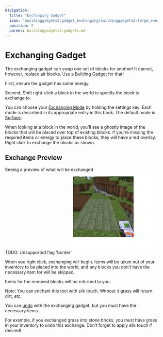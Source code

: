 ```yaml
---
navigation:
  title: "Exchanging Gadget"
  icon: "buildinggadgets2:gadget_exchanging[buildinggadgets2:forge_energy=500000]"
  position: 2
  parent: buildinggadgets2:gadgets.md
---
```


# Exchanging Gadget

The exchanging gadget can swap one set of blocks for another! It cannot, however, replace air blocks. Use a [Building Gadget](./buildinggadget.md) for that! 

First, ensure the gadget has some energy. 

Second, Shift right-click a block in the world to specify the block to exchange to.

You can choose your [Exchanging Mode](./modes.md) by holding the settings key. Each mode is described in its appropriate entry in this book. The default mode is [Surface](./mode_surface.md). 

When looking at a block in the world, you'll see a ghostly image of the blocks that will be placed over top of existing blocks.  If you're missing the required items or energy to place these blocks, they will have a red overlay. Right click to exchange the blocks as shown.

## Exchange Preview

Seeing a preview of what will be exchanged

TODO: Unsupported flag 'border'
![](ghost_render_exchange.png)

When you right click, exchanging will begin. Items will be taken out of your inventory to be placed into the world, and any blocks you don't have the necessary item for will be skipped. 

Items for the removed blocks will be returned to you. 

Note: You can enchant this tool with silk touch. Without it grass will return dirt, etc.

You can [undo](./undo.md) with the exchanging gadget, but you must have the necessary items.

For example, if you exchanged grass into stone bricks, you must have grass in your inventory to undo this exchange. Don't forget to apply silk touch if desired!

